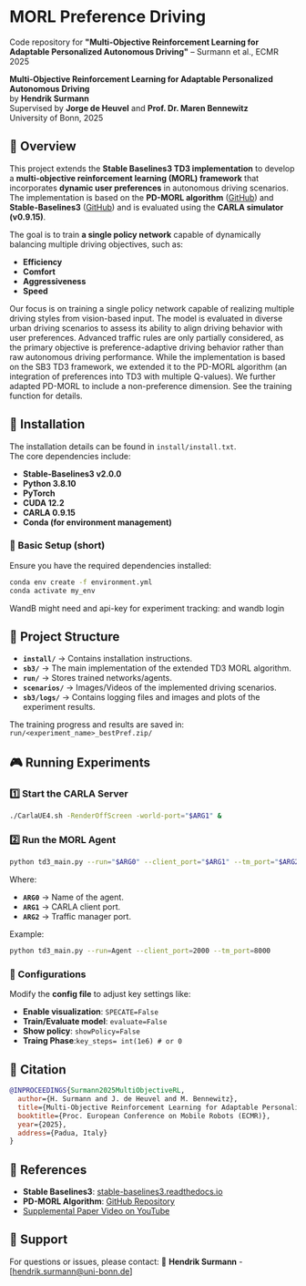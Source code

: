 # MORL Preference Driving
Code repository for **"Multi-Objective Reinforcement Learning for Adaptable Personalized Autonomous Driving"** – Surmann et al., ECMR 2025

**Multi-Objective Reinforcement Learning for Adaptable Personalized Autonomous Driving**  
by **Hendrik Surmann**  
Supervised by **Jorge de Heuvel** and **Prof. Dr. Maren Bennewitz**  
University of Bonn, 2025

## 📌 Overview

This project extends the **Stable Baselines3 TD3 implementation** to develop a **multi-objective reinforcement learning (MORL) framework** that incorporates **dynamic user preferences** in autonomous driving scenarios. The implementation is based on the **PD-MORL algorithm** ([GitHub](https://github.com/tbasaklar/PDMORL-Preference-Driven-Multi-Objective-Reinforcement-Learning-Algorithm)) and **Stable-Baselines3** ([GitHub](https://github.com/DLR-RM/stable-baselines3/tree/v2.0.0/stable_baselines3/td3)) and is evaluated using the **CARLA simulator (v0.9.15)**.

The goal is to train **a single policy network** capable of dynamically balancing multiple driving objectives, such as:
- **Efficiency**
- **Comfort**
- **Aggressiveness**
- **Speed**

Our focus is on training a single policy network capable of realizing multiple driving styles from vision-based input.
The model is evaluated in diverse urban driving scenarios to assess its ability to align driving behavior with user preferences.
Advanced traffic rules are only partially considered, as the primary objective is preference-adaptive driving behavior rather than raw autonomous driving performance.
While the implementation is based on the SB3 TD3 framework, we extended it to the PD-MORL algorithm (an integration of preferences into TD3 with multiple Q-values).
We further adapted PD-MORL to include a non-preference dimension. See the training function for details.

## 🚀 Installation

The installation details can be found in `install/install.txt`.  
The core dependencies include:
- **Stable-Baselines3 v2.0.0**
- **Python 3.8.10**
- **PyTorch**
- **CUDA 12.2**
- **CARLA 0.9.15**
- **Conda (for environment management)**

### 🔧 Basic Setup (short)

Ensure you have the required dependencies installed:

```bash
conda env create -f environment.yml
conda activate my_env
```
WandB might need and api-key for experiment tracking:
and wandb login <your-api-key>

## 📂 Project Structure

- **`install/`** → Contains installation instructions.
- **`sb3/`** → The main implementation of the extended TD3 MORL algorithm.
- **`run/`** → Stores trained networks/agents.
- **`scenarios/`** → Images/Videos of the implemented driving scenarios.
- **`sb3/logs/`** → Contains logging files and images and plots of the experiment results.

The training progress and results are saved in: `run/<experiment_name>_bestPref.zip/`

## 🎮 Running Experiments

### 1️⃣ Start the CARLA Server
```bash
./CarlaUE4.sh -RenderOffScreen -world-port="$ARG1" &
```

### 2️⃣ Run the MORL Agent
```bash
python td3_main.py --run="$ARG0" --client_port="$ARG1" --tm_port="$ARG2"
```
Where:
- **`ARG0`** → Name of the agent.
- **`ARG1`** → CARLA client port.
- **`ARG2`** → Traffic manager port.

Example:
```bash
python td3_main.py --run=Agent --client_port=2000 --tm_port=8000
```

### 🔧 Configurations
Modify the **config file** to adjust key settings like:

- **Enable visualization**: `SPECATE=False`
- **Train/Evaluate model**: `evaluate=False`
- **Show policy**: `showPolicy=False`
- **Traing Phase**:`key_steps= int(1e6) # or 0`

## 📝 Citation

```bibtex
@INPROCEEDINGS{Surmann2025MultiObjectiveRL,
  author={H. Surmann and J. de Heuvel and M. Bennewitz},
  title={Multi-Objective Reinforcement Learning for Adaptable Personalized Autonomous Driving},
  booktitle={Proc. European Conference on Mobile Robots (ECMR)},
  year={2025},
  address={Padua, Italy}
}
```

## 🔗 References

- **Stable Baselines3**: [stable-baselines3.readthedocs.io](https://stable-baselines3.readthedocs.io/)
- **PD-MORL Algorithm**: [GitHub Repository](https://github.com/tbasaklar/PDMORL-Preference-Driven-Multi-Objective-Reinforcement-Learning-Algorithm)
- [Supplemental Paper Video on YouTube](https://www.youtube.com/watch?v=2brpyC_edHw&ab_channel=HumanoidsBonn)


## 🔧 Support

For questions or issues, please contact:
📧 **Hendrik Surmann** - [hendrik.surmann@uni-bonn.de]
